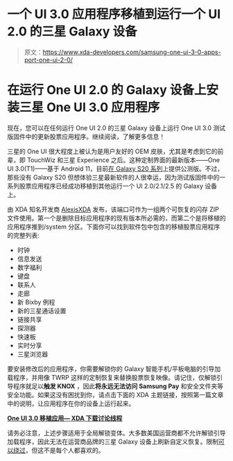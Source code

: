 # 一个 UI 3.0 应用程序移植到运行一个 UI 2.0 的三星 Galaxy 设备

> 原文：<https://www.xda-developers.com/samsung-one-ui-3-0-apps-port-one-ui-2-0/>

# 在运行 One UI 2.0 的 Galaxy 设备上安装三星 One UI 3.0 应用程序

现在，您可以在任何运行 One UI 2.0 的三星 Galaxy 设备上运行 One UI 3.0 测试版固件中的更新股票应用程序。继续阅读，了解更多信息！

三星的 One UI 很大程度上被认为是用户友好的 OEM 皮肤，尤其是考虑到它的前辈，即 TouchWiz 和三星 Experience 之后。这种定制界面的最新版本——One UI 3.0(T1)——基于 Android 11，目前[在 Galaxy S20 系列](https://www.xda-developers.com/samsung-announces-android-11-one-ui-3-public-beta-galaxy-s20/)上提供公测版。不过，那些没有 Galaxy S20 但想体验三星最新软件的人很幸运，因为测试版固件中的一系列股票应用程序已经成功移植到其他运行一个 UI 2.0/2.1/2.5 的 Galaxy 设备上。

由 XDA 知名开发商 [AlexisXDA](https://forum.xda-developers.com/member.php?u=6114446) 发布，该端口可作为一组两个可恢复的闪存 ZIP 文件使用。第一个是删除目标应用程序的现有版本所必需的，而第二个是将移植的应用程序推到/system 分区。下面你可以找到软件包中包含的移植股票应用程序的完整列表:

*   时钟
*   信息发送
*   数字福利
*   键盘
*   联系人
*   走廊
*   新 Bixby 例程
*   新的三星通话设置
*   链接共享
*   探测器
*   快速板
*   实时分享
*   三星浏览器

要安装修改后的应用程序，你需要解锁你的 Galaxy 智能手机/平板电脑的引导加载程序，并用像 TWRP 这样的定制恢复来替换股票恢复映像。请记住，仅解锁引导程序就足以**触发 KNOX** ，因此**将永远无法访问 Samsung Pay** 和安全文件夹等安全功能。如果这没有困扰到你，请点击下面的 XDA 主题链接，按照第一篇文章中的说明，让应用程序在你的设备上运行起来。

**[One UI 3.0 移植应用— XDA 下载讨论线程](https://forum.xda-developers.com/galaxy-s9-plus/themes/oneui3-0-ported-apps-v0-5-t4174153)**

请务必注意，上述步骤适用于全局解锁变体。大多数美国运营商都不允许解锁引导加载程序，因此无法在运营商品牌的三星 Galaxy 设备上刷新自定义恢复。限制[可以绕过](https://www.xda-developers.com/samsung-galaxy-note-20-ultra-root-us-unlocked-snapdragon-865/)，但这不是每个人都喜欢的。